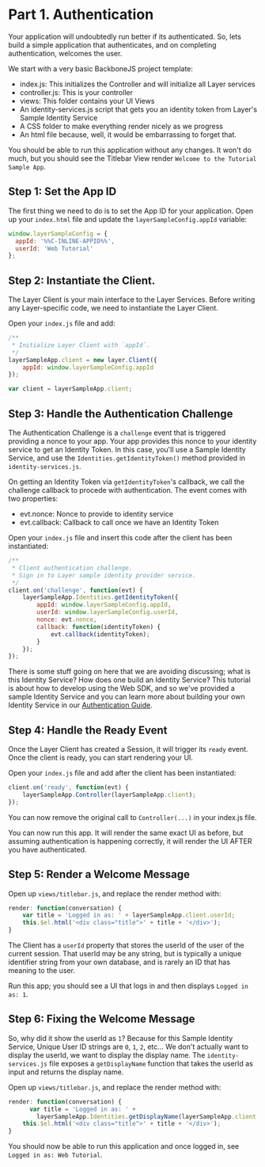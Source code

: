 # Part 1. Authentication

Your application will undoubtedly run better if its authenticated.  So, lets build a simple application that authenticates, and on completing authentication, welcomes the user.

We start with a very basic BackboneJS project template:

* index.js: This initializes the Controller and will initialize all Layer services
* controller.js: This is your controller
* views: This folder contains your UI Views
* An identity-services.js script that gets you an identity token from Layer's Sample Identity Service
* A CSS folder to make everything render nicely as we progress
* An html file because, well, it would be embarrassing to forget that.

You should be able to run this application without any changes.  It won't do much, but you should see the Titlebar View render `Welcome to the Tutorial Sample App`.

## Step 1: Set the App ID

The first thing we need to do is to set the App ID for your application.
Open up your `index.html` file and update the `layerSampleConfig.appId` variable:

```javascript
window.layerSampleConfig = {
  appId: '%%C-INLINE-APPID%%',
  userId: 'Web Tutorial'
};
```

## Step 2: Instantiate the Client.

The Layer Client is your main interface to the Layer Services.  Before writing any Layer-specific code, we need to instantiate the Layer Client.

Open your `index.js` file and add:

```javascript
/**
 * Initialize Layer Client with `appId`.
 */
layerSampleApp.client = new layer.Client({
    appId: window.layerSampleConfig.appId
});

var client = layerSampleApp.client;
```

## Step 3: Handle the Authentication Challenge

The Authentication Challenge is a `challenge` event that is triggered providing a nonce to your app.
Your app provides this nonce to your identity service to get an Identity Token.  In this case,
you'll use a Sample Identity Service, and use the `Identities.getIdentityToken()` method provided in `identity-services.js`.

On getting an Identity Token via `getIdentityToken`'s callback, we call the challenge callback to procede with authentication.  The event comes with two properties:

* evt.nonce: Nonce to provide to identity service
* evt.callback: Callback to call once we have an Identity Token

Open your `index.js` file and insert this code after the client has been instantiated:

```javascript
/**
 * Client authentication challenge.
 * Sign in to Layer sample identity provider service.
 */
client.on('challenge', function(evt) {
    layerSampleApp.Identities.getIdentityToken({
        appId: window.layerSampleConfig.appId,
        userId: window.layerSampleConfig.userId,
        nonce: evt.nonce,
        callback: function(identityToken) {
            evt.callback(identityToken);
        }
    });
});
```

There is some stuff going on here that we are avoiding discussing; what is this Identity Service? How does one build an Identity Service?  This tutorial is about how to develop using the Web SDK, and so we've provided a sample Identity Service and you can learn more about building your own Identity Service in our [Authentication Guide](/docs/websdk/guides/#authentication).

## Step 4: Handle the Ready Event

Once the Layer Client has created a Session, it will trigger its `ready` event.  Once the client is ready, you can start rendering your UI.

Open your `index.js` file and add after the client has been instantiated:

```javascript
client.on('ready', function(evt) {
    layerSampleApp.Controller(layerSampleApp.client);
});
```

You can now remove the original call to `Controller(...)` in your index.js file.

You can now run this app.  It will render the same exact UI as before, but assuming authentication is happening correctly, it will render the UI AFTER you have authenticated.

## Step 5: Render a Welcome Message

Open up `views/titlebar.js`, and replace the render method with:

```javascript
render: function(conversation) {
    var title = 'Logged in as: ' + layerSampleApp.client.userId;
    this.$el.html('<div class="title">' + title + '</div>');
}
```

The Client has a `userId` property that stores the userId of the user of the current session.  That userId may be any string, but is typically a unique identifier string from your own database, and is rarely an ID that has meaning to the user.

Run this app; you should see a UI that logs in and then displays `Logged in as: 1`.

## Step 6: Fixing the Welcome Message

So, why did it show the userId as `1`?  Because for this Sample Identity Service, Unique User ID strings are `0`, `1`, `2`, etc...  We don't actually want to display the userId, we want to display the display name.  The `identity-services.js` file exposes a `getDisplayName` function that takes the userId as input and returns the display name.

Open up `views/titlebar.js`, and replace the render method with:

```javascript
render: function(conversation) {
      var title = 'Logged in as: ' +
        layerSampleApp.Identities.getDisplayName(layerSampleApp.client.userId);
    this.$el.html('<div class="title">' + title + '</div>');
}
```

You should now be able to run this application and once logged in, see `Logged in as: Web Tutorial`.
